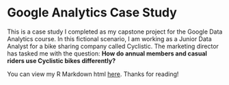 # Google Analytics Case Study
This is a case study I completed as my capstone project for the Google Data Analytics course. In this fictional scenario, I am working as a Junior Data Analyst for a bike sharing company called Cyclistic. 
The marketing director has tasked me with the question:
**How do annual members and casual riders use Cyclistic bikes differently?**

You can view my R Markdown html [here](https://rawcdn.githack.com/KathrynMalchow/Google-Analytics-Case-Study/64de8e403f75a885955f54750bd18c412784f051/Case_Study.html).
Thanks for reading!
